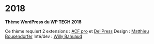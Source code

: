 # 2018

**Thème WordPress du WP TECH 2018**

Ce thème requiert 2 extensions : [ACF pro](https://www.advancedcustomfields.com/pro/) et [DeliPress](https://delipress.io/fr/accueil/)
Design : [Matthieu Bousendorfer](https://edenpulse.com)
Inté/dev : [Willy Bahuaud](https://wabeo.fr)
